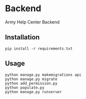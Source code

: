 # Backend

Army Help Center Backend

## Installation

    pip install -r requirements.txt

## Usage

    python manage.py makemigrations api
    python manage.py migrate
    python add_permission.py
    python populate.py
    python manage.py runserver
